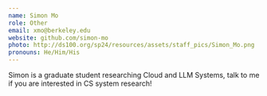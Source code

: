 ```yaml
---
name: Simon Mo
role: Other
email: xmo@berkeley.edu
website: github.com/simon-mo
photo: http://ds100.org/sp24/resources/assets/staff_pics/Simon_Mo.png
pronouns: He/Him/His
---
```

Simon is a graduate student researching Cloud and LLM Systems, talk to me if you are interested in CS system research! 
